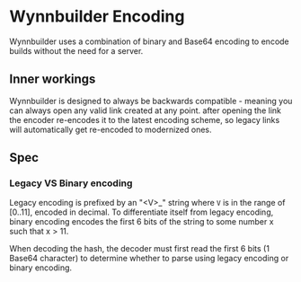 # Wynnbuilder Encoding

Wynnbuilder uses a combination of binary and Base64 encoding to encode builds without the need for a server.

## Inner workings
Wynnbuilder is designed to always be backwards compatible - meaning you can always open any valid link created at any point.
after opening the link the encoder re-encodes it to the latest encoding scheme, so legacy links will automatically get
re-encoded to modernized ones.

## Spec

### Legacy VS Binary encoding

Legacy encoding is prefixed by an "\<V\>_" string where `V` is in the range of [0..11], encoded in decimal.
To differentiate itself from legacy encoding, binary encoding encodes the first 6 bits of the string to some number x such that x > 11.

When decoding the hash, the decoder must first read the first 6 bits (1 Base64 character) to determine whether to parse using legacy encoding 
or binary encoding.
